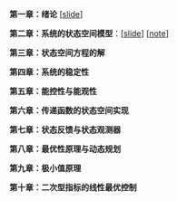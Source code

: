 **第一章：绪论** \[[slide](./Slide/第一章.pdf)\]

**第二章：系统的状态空间模型**：\[[slide](./Slide/第二章.pdf)\] \[[note](./Note/2020-03-09-系统的状态空间模型)\] 

**第三章：状态空间方程的解**

**第四章：系统的稳定性**

**第五章：能控性与能观性**

**第六章：传递函数的状态空间实现**

**第七章：状态反馈与状态观测器**

**第八章：最优性原理与动态规划**

**第九章：极小值原理**

**第十章：二次型指标的线性最优控制**

